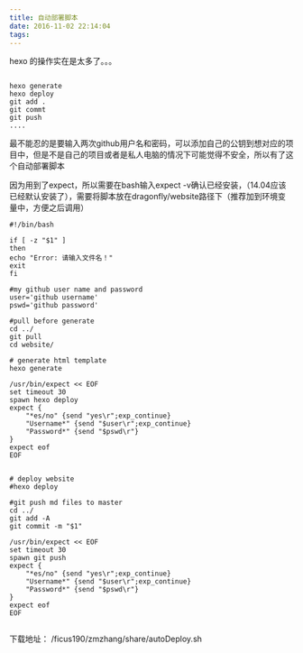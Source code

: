 ```yaml
---
title: 自动部署脚本
date: 2016-11-02 22:14:04
tags:
---
```

hexo 的操作实在是太多了。。。


```

hexo generate
hexo deploy
git add .
git commt 
git push
....

```


最不能忍的是要输入两次github用户名和密码，可以添加自己的公钥到想对应的项目中，但是不是自己的项目或者是私人电脑的情况下可能觉得不安全，所以有了这个自动部署脚本

<!-- more -->

因为用到了expect，所以需要在bash输入expect -v确认已经安装，（14.04应该已经默认安装了），需要将脚本放在dragonfly/website路径下（推荐加到环境变量中，方便之后调用）


```
#!/bin/bash

if [ -z "$1" ]
then
echo "Error: 请输入文件名！"
exit
fi

#my github user name and password
user='github username'
pswd='github password'

#pull before generate
cd ../
git pull
cd website/

# generate html template
hexo generate

/usr/bin/expect << EOF
set timeout 30
spawn hexo deploy
expect {
	"*es/no" {send "yes\r";exp_continue}
	"Username*" {send "$user\r";exp_continue}
	"Password*" {send "$pswd\r"}	
}
expect eof
EOF


# deploy website
#hexo deploy

#git push md files to master
cd ../
git add -A
git commit -m "$1"

/usr/bin/expect << EOF
set timeout 30
spawn git push
expect {
	"*es/no" {send "yes\r";exp_continue}
	"Username*" {send "$user\r";exp_continue}
	"Password*" {send "$pswd\r"}	
}
expect eof
EOF


```

下载地址： /ficus190/zmzhang/share/autoDeploy.sh